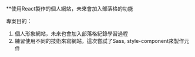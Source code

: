 **使用React製作的個人網站，未來會加入部落格的功能

專案目的：
1. 個人形象網站，未來也會加入部落格紀錄學習過程
2. 練習使用不同的技術來寫網站，這次嘗試了Sass, style-component來製作元件
